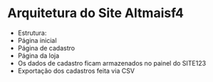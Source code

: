 # Arquitetura do Site Altmaisf4

- Estrutura:
- Página inicial
- Página de cadastro
- Página da loja
- Os dados de cadastro ficam armazenados no painel do SITE123
- Exportação dos cadastros feita via CSV
